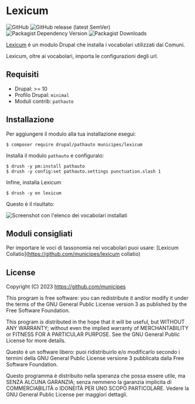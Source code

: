 # Lexicum

![GitHub](https://img.shields.io/github/license/municipes/lexicum?style=for-the-badge)
![GitHub release (latest SemVer)](https://img.shields.io/github/v/release/municipes/lexicum?sort=semver&style=for-the-badge)
![Packagist Dependency Version](https://img.shields.io/packagist/dependency-v/municipes/lexicum/drupal/core-recommended?style=for-the-badge)
![Packagist Downloads](https://img.shields.io/packagist/dt/municipes/lexicum?style=for-the-badge)

[Lexicum](https://www.dizionario-latino.com/dizionario-italiano-latino.php?lemma=VOCABOLARIO100) è un modulo Drupal che installa i vocabolari utilizzati dai Comuni.

Lexicum, oltre ai vocabolari, importa le configurazioni degli url.

## Requisiti
- Drupal: >= 10
- Profilo Drupal: `minimal`
- Moduli contrib: `pathauto`

## Installazione
Per aggiungere il modulo alla tua installazione esegui:
```shell
$ composer require drupal/pathauto municipes/lexicum
```
Installa il modulo `pathauto` e configuralo:
```shell
$ drush -y pm:install pathauto
$ drush -y config:set pathauto.settings punctuation.slash 1
```
Infine, installa Lexicum
```shell
$ drush -y en lexicum
```

Questo è il risultato:

![Screenshot con l'elenco dei vocabolari installati](docs/vocabolari.png "Screenshot con l'elenco dei vocabolari installati")

## Moduli consigliati
Per importare le voci di tassonomia nei vocabolari puoi usare:
[Lexicum Collatio](https://github.com/municipes/lexicum collatio)

## License

Copyright (C) 2023 https://github.com/municipes

This program is free software: you can redistribute it and/or modify it under the terms of the GNU General Public License version 3 as published by the Free Software Foundation.

This program is distributed in the hope that it will be useful, but WITHOUT ANY WARRANTY; without even the implied warranty of MERCHANTABILITY or FITNESS FOR A PARTICULAR PURPOSE. See the GNU General Public License for more details.

Questo è un software libero: puoi ridistribuirlo e/o modificarlo secondo i termini della GNU General Public License versione 3 pubblicata dalla Free Software Foundation.

Questo programma è distribuito nella speranza che possa essere utile, ma SENZA ALCUNA GARANZIA; senza nemmeno la garanzia implicita di COMMERCIABILITÀ o IDONEITÀ PER UNO SCOPO PARTICOLARE. Vedere la GNU General Public License per maggiori dettagli.
